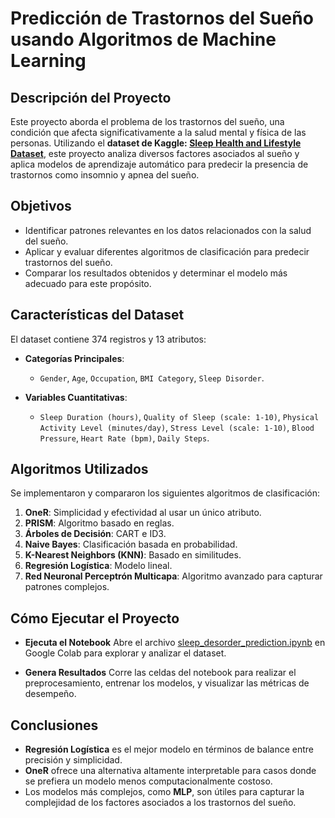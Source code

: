 # Predicción de Trastornos del Sueño usando Algoritmos de Machine Learning


## **Descripción del Proyecto**

Este proyecto aborda el problema de los trastornos del sueño, una condición que afecta significativamente a la salud mental y física de las personas. Utilizando el **dataset de Kaggle: [Sleep Health and Lifestyle Dataset](https://www.kaggle.com/datasets/uom190346a/sleep-health-and-lifestyle-dataset)**, este proyecto analiza diversos factores asociados al sueño y aplica modelos de aprendizaje automático para predecir la presencia de trastornos como insomnio y apnea del sueño.


## **Objetivos**

- Identificar patrones relevantes en los datos relacionados con la salud del sueño.
- Aplicar y evaluar diferentes algoritmos de clasificación para predecir trastornos del sueño.
- Comparar los resultados obtenidos y determinar el modelo más adecuado para este propósito.


## **Características del Dataset**

El dataset contiene 374 registros y 13 atributos:

- **Categorías Principales**:
  - `Gender`, `Age`, `Occupation`, `BMI Category`, `Sleep Disorder`.

- **Variables Cuantitativas**:
  - `Sleep Duration (hours)`, `Quality of Sleep (scale: 1-10)`, `Physical Activity Level (minutes/day)`, `Stress Level (scale: 1-10)`, `Blood Pressure`, `Heart Rate (bpm)`, `Daily Steps`.


## **Algoritmos Utilizados**

Se implementaron y compararon los siguientes algoritmos de clasificación:

1. **OneR**: Simplicidad y efectividad al usar un único atributo.
2. **PRISM**: Algoritmo basado en reglas.
3. **Árboles de Decisión**: CART e ID3.
4. **Naive Bayes**: Clasificación basada en probabilidad.
5. **K-Nearest Neighbors (KNN)**: Basado en similitudes.
6. **Regresión Logística**: Modelo lineal.
7. **Red Neuronal Perceptrón Multicapa**: Algoritmo avanzado para capturar patrones complejos.


## **Cómo Ejecutar el Proyecto**

- **Ejecuta el Notebook**
Abre el archivo [sleep_desorder_prediction.ipynb](https://colab.research.google.com/drive/1AvpnO6nOaW0Oxoiz6lRBpx2BoY4eKXHK) en Google Colab para explorar y analizar el dataset.

- **Genera Resultados**
Corre las celdas del notebook para realizar el preprocesamiento, entrenar los modelos, y visualizar las métricas de desempeño.

## **Conclusiones**

- **Regresión Logística** es el mejor modelo en términos de balance entre precisión y simplicidad.
- **OneR** ofrece una alternativa altamente interpretable para casos donde se prefiera un modelo menos computacionalmente costoso.
- Los modelos más complejos, como **MLP**, son útiles para capturar la complejidad de los factores asociados a los trastornos del sueño.